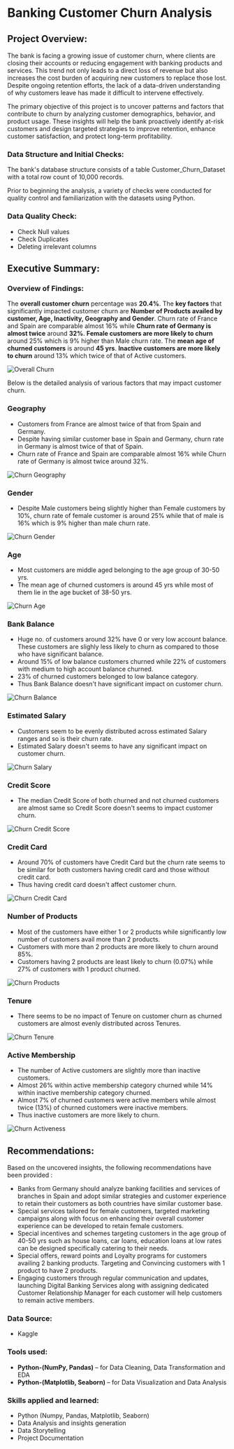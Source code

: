 # Banking Customer Churn Analysis

## Project Overview:

The bank is facing a growing issue of customer churn, where clients are closing their accounts or reducing engagement with banking products and services. This trend not only leads to a direct loss of revenue but also increases the cost burden of acquiring new customers to replace those lost. Despite ongoing retention efforts, the lack of a data-driven understanding of why customers leave has made it difficult to intervene effectively.

The primary objective of this project is to uncover patterns and factors that contribute to churn by analyzing customer demographics, behavior, and product usage. These insights will help the bank proactively identify at-risk customers and design targeted strategies to improve retention, enhance customer satisfaction, and protect long-term profitability.

### Data Structure and Initial Checks:

The bank's database structure consists of a table Customer_Churn_Dataset with a total row count of 10,000 records.

Prior to beginning the analysis, a variety of checks were conducted for quality control and familiarization with the datasets using Python.

### Data Quality Check:

-	Check Null values
-	Check Duplicates
-	Deleting irrelevant columns  

## Executive Summary:

### Overview of Findings:

The **overall customer churn** percentage was **20.4%**. The **key factors** that significantly impacted customer churn are **Number of Products availed by customer, Age, Inactivity, Geography and Gender**. Churn rate of France and Spain are comparable almost 16% while **Churn rate of Germany is almost twice** around **32%**. **Female customers are more likely to churn** around 25% which is 9% higher than Male churn rate. The **mean age of churned customers** is around **45 yrs**. **Inactive customers are more likely to churn** around 13% which twice of that of Active customers.

![Overall Churn](https://github.com/Curious-Creative-Mind/Banking-Customer-Churn-Analysis/blob/main/Churn.png?raw=true)

Below is the detailed analysis of various factors that may impact customer churn.

### Geography

- Customers from France are almost twice of that from Spain and Germany.
- Despite having similar customer base in Spain and Germany, churn rate in Germany is almost twice of that of Spain.
- Churn rate of France and Spain are comparable almost 16% while Churn rate of Germany is almost twice around 32%.

![Churn Geography](https://github.com/Curious-Creative-Mind/Banking-Customer-Churn-Analysis/blob/main/Churn%20Geography.png?raw=true)

### Gender

- Despite Male customers being slightly higher than Female customers by 10%, churn rate of female customer is around 25% while that of male is 16% which is 9% higher than male churn rate.

![Churn Gender](https://github.com/Curious-Creative-Mind/Banking-Customer-Churn-Analysis/blob/main/Churn%20Gender.png?raw=true)

### Age

- Most customers are middle aged belonging to the age group of 30-50 yrs.
- The mean age of churned customers is around 45 yrs while most of them lie in the age bucket of 38-50 yrs.

![Churn Age](https://github.com/Curious-Creative-Mind/Banking-Customer-Churn-Analysis/blob/main/Churn%20Age.png?raw=true)

### Bank Balance

- Huge no. of customers around 32% have 0 or very low account balance. These customers are slighly less likely to churn as compared to those who have significant balance.
- Around 15% of low balance customers churned while 22% of customers with medium to high account balance churned.
- 23% of churned customers belonged to low balance category.
- Thus Bank Balance doesn't have significant impact on customer churn.

![Churn Balance](https://github.com/Curious-Creative-Mind/Banking-Customer-Churn-Analysis/blob/main/Churn%20Balance.png?raw=true)

### Estimated Salary

- Customers seem to be evenly distributed across estimated Salary ranges and so is their churn rate.
- Estimated Salary doesn't seems to have any significant impact on customer churn.

![Churn Salary](https://github.com/Curious-Creative-Mind/Banking-Customer-Churn-Analysis/blob/main/Churn%20Salary.png?raw=true)

### Credit Score

- The median Credit Score of both churned and not churned customers are almost same so Credit Score doesn't seems to impact customer churn.

![Churn Credit Score](https://github.com/Curious-Creative-Mind/Banking-Customer-Churn-Analysis/blob/main/Churn%20Credit_Score.png?raw=true)

### Credit Card

- Around 70% of customers have Credit Card but the churn rate seems to be similar for both customers having credit card and those without credit card.
- Thus having credit card doesn't affect customer churn.

![Churn Credit Card](https://github.com/Curious-Creative-Mind/Banking-Customer-Churn-Analysis/blob/main/Churn%20Credit_Card.png?raw=true)

### Number of Products

- Most of the customers have either 1 or 2 products while significantly low number of customers avail more than 2 products.
- Customers with more than 2 products are more likely to churn around 85%.
- Customers having 2 products are least likely to churn (0.07%) while 27% of customers with 1 product churned.

![Churn Products](https://github.com/Curious-Creative-Mind/Banking-Customer-Churn-Analysis/blob/main/Churn%20Products.png?raw=true)

### Tenure

- There seems to be no impact of Tenure on customer churn as churned customers are almost evenly distributed across Tenures.

![Churn Tenure](https://github.com/Curious-Creative-Mind/Banking-Customer-Churn-Analysis/blob/main/Churn%20Tenure.png?raw=true)

### Active Membership

- The number of Active customers are slightly more than inactive customers.
- Almost 26% within active membership category churned while 14% within inactive membership category churned.
- Almost 7% of churned customers were active members while almost twice (13%) of churned customers were inactive members.
- Thus inactive customers are more likely to churn.

![Churn Activeness](https://github.com/Curious-Creative-Mind/Banking-Customer-Churn-Analysis/blob/main/Churn%20Active_Mem.png?raw=true)

## Recommendations:

Based on the uncovered insights, the following recommendations have been provided :

- Banks from Germany should analyze banking facilities and services of branches in Spain and adopt similar strategies and customer experience to retain their customers as both countries have similar customer base.
- Special services tailored for female customers, targeted marketing campaigns along with focus on enhancing their overall customer experience can be developed to retain female customers.
- Special incentives and schemes targeting customers in the age group of 40-50 yrs such as house loans, car loans, education loans at low rates can be designed specifically catering to their needs. 
- Special offers, reward points and Loyalty programs for customers availing 2 banking products. Targeting and Convincing customers with 1 product to have 2 products.
- Engaging customers through regular communication and updates, launching Digital Banking Services along with assigning dedicated Customer Relationship Manager for each customer will help customers to remain active members.

### Data Source:

- Kaggle 

### Tools used:

- **Python-(NumPy, Pandas)** – for Data Cleaning, Data Transformation and EDA
- **Python-(Matplotlib, Seaborn)** – for Data Visualization and Data Analysis

### Skills applied and learned:

- Python (Numpy, Pandas, Matplotlib, Seaborn)
- Data Analysis and insights generation
- Data Storytelling
- Project Documentation

